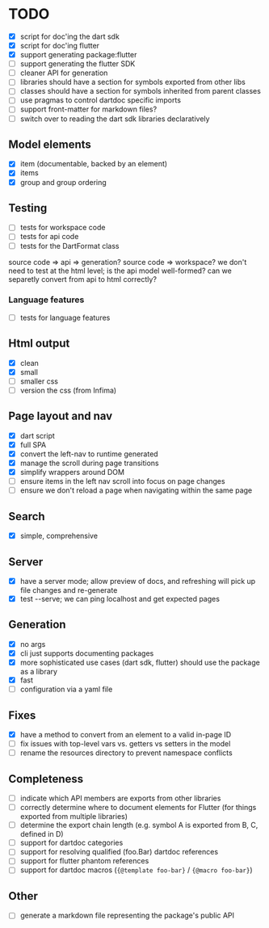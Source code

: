 # TODO

- [x] script for doc'ing the dart sdk
- [x] script for doc'ing flutter
- [x] support generating package:flutter
- [ ] support generating the flutter SDK
- [ ] cleaner API for generation
- [ ] libraries should have a section for symbols exported from other libs
- [ ] classes should have a section for symbols inherited from parent classes
- [ ] use pragmas to control dartdoc specific imports
- [ ] support front-matter for markdown files?
- [ ] switch over to reading the dart sdk libraries declaratively

## Model elements

- [x] item (documentable, backed by an element)
- [x] items
- [x] group and group ordering

## Testing

- [ ] tests for workspace code
- [ ] tests for api code
- [ ] tests for the DartFormat class

source code => api => generation?
source code => workspace?
we don't need to test at the html level; is the api model well-formed? can we
separetly convert from api to html correctly?

### Language features

- [ ] tests for language features

## Html output

- [x] clean
- [x] small
- [ ] smaller css
- [ ] version the css (from Infima)

## Page layout and nav

- [x] dart script
- [x] full SPA
- [x] convert the left-nav to runtime generated
- [x] manage the scroll during page transitions
- [x] simplify wrappers around DOM
- [ ] ensure items in the left nav scroll into focus on page changes
- [ ] ensure we don't reload a page when navigating within the same page

## Search

- [x] simple, comprehensive

## Server

- [x] have a server mode; allow preview of docs, and refreshing will pick up
      file changes and re-generate
- [x] test --serve; we can ping localhost and get expected pages

## Generation

- [x] no args
- [x] cli just supports documenting packages
- [x] more sophisticated use cases (dart sdk, flutter) should use the package as
      a library
- [x] fast
- [ ] configuration via a yaml file

## Fixes

- [x] have a method to convert from an element to a valid in-page ID
- [ ] fix issues with top-level vars vs. getters vs setters in the model
- [ ] rename the resources directory to prevent namespace conflicts

## Completeness

- [ ] indicate which API members are exports from other libraries
- [ ] correctly determine where to document elements for Flutter (for things
      exported from multiple libraries)
- [ ] determine the export chain length (e.g. symbol A is exported from B, C,
      defined in D)
- [ ] support for dartdoc categories
- [ ] support for resolving qualified (foo.Bar) dartdoc references
- [ ] support for flutter phantom references
- [ ] support for dartdoc macros (`{@template foo-bar}` / `{@macro foo-bar}`)

## Other

- [ ] generate a markdown file representing the package's public API
